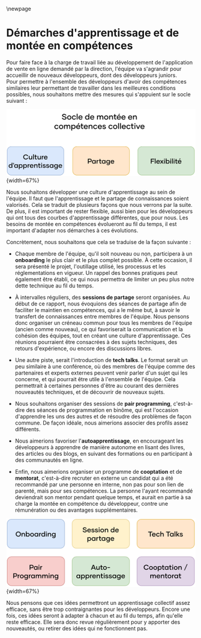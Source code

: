 ﻿
\newpage

#   Démarches d'apprentissage et de montée en compétences

Pour faire face à la charge de travail liée au développement de l'application de vente en ligne demandé par la direction, l'équipe va s'agrandir pour accueillir de nouveaux développeurs, dont des développeurs juniors.  
Pour permettre à l'ensemble des développeurs d'avoir des compétences similaires leur permettant de travailler dans les meilleures conditions possibles, nous souhaitons mettre des mesures qui s'appuient sur le socle suivant :

![Pilliers du socle de montée en compétences collective](ASSETS/IMAGES/VI/Socle.png){width=67%}

Nous souhaitons développer une culture d'apprentissage au sein de l'équipe. Il faut que l'apprentissage et le partage de connaissances soient valorisés. Cela se traduit de plusieurs façons que nous verrons par la suite. De plus, il est important de rester flexible, aussi bien pour les développeurs qui ont tous des courbes d'apprentissage différentes, que pour nous. Les besoins de montée en compétences évolueront au fil du temps, il est important d'adapter nos démarches à ces évolutions.

Concrètement, nous souhaitons que cela se traduise de la façon suivante :

 -  Chaque membre de l'équipe, qu'il soit nouveau ou non, participera à un **onboarding** le plus clair et le plus complet possible. À cette occasion, il sera présenté le projet, l'outillage utilisé, les processus et les réglementations en vigueur. Un rappel des bonnes pratiques peut également être établi, ce qui nous permettra de limiter un peu plus notre dette technique au fil du temps.

 -  À intervalles réguliers, des **sessions de partage** seront organisées. Au début de ce rapport, nous évoquions des séances de partage afin de faciliter le maintien en compétences, qui a le même but, à savoir le transfert de connaissances entre membres de l'équipe. Nous pensons donc organiser un créneau commun pour tous les membres de l'équipe (ancien comme nouveau), ce qui favoriserait la communication et la cohésion des équipes, tout en créant une culture d'apprentissage. Ces réunions pourraient être consacrées à des sujets techniques, des retours d'expérience, ou encore des discussions libres.

 -  Une autre piste, serait l'introduction de **tech talks**. Le format serait un peu similaire à une conférence, où des membres de l'équipe comme des partenaires et experts externes peuvent venir parler d'un sujet qui les concerne, et qui pourrait être utile à l'ensemble de l'équipe. Cela permettrait à certaines personnes d'être au courant des dernières nouveautés techniques, et de découvrir de nouveaux sujets.

 -  Nous souhaitons organiser des sessions de **pair programming**, c'est-à-dire des séances de programmation en binôme, qui est l'occasion d'apprendre les uns des autres et de résoudre des problèmes de façon commune. De façon idéale, nous aimerions associer des profils assez différents.

 -  Nous aimerions favoriser l'**autoapprentissage**, en encourageant les développeurs à apprendre de manière autonome en lisant des livres, des articles ou des blogs, en suivant des formations ou en participant à des communautés en ligne.

 -  Enfin, nous aimerions organiser un programme de **cooptation** et de **mentorat**, c'est-à-dire recruter en externe un candidat qui a été recommandé par une personne en interne, non pas pour son lien de parenté, mais pour ses compétences. La personne l'ayant recommandé deviendrait son mentor pendant quelque temps, et aurait en partie à sa charge la montée en compétence du développeur, contre une rémunération ou des avantages supplémentaires.

![Nuage d'idées permettant une démarche d'apprentissage collective](ASSETS/IMAGES/VI/Demarches.png){width=67%}

Nous pensons que ces idées permettront un apprentissage collectif assez efficace, sans être trop contraignantes pour les développeurs. Encore une fois, ces idées seront à adapter à chacun et au fil du temps, afin qu'elle reste efficace. Elle sera donc revue régulièrement pour y apporter des nouveautés, ou retirer des idées qui ne fonctionnent pas.